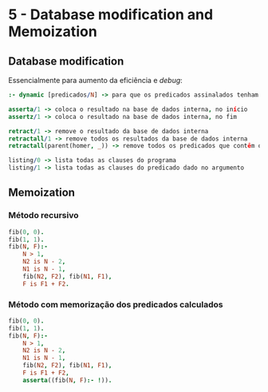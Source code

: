 # 5 - Database modification and Memoization

## Database modification

Essencialmente para aumento da eficiência e *debug*:

```prolog
:- dynamic [predicados/N] -> para que os predicados assinalados tenham acesso à memória dinâmica

asserta/1 -> coloca o resultado na base de dados interna, no início
assertz/1 -> coloca o resultado na base de dados interna, no fim

retract/1 -> remove o resultado da base de dados interna
retractall/1 -> remove todos os resultados da base de dados interna
retractall(parent(homer, _)) -> remove todos os predicados que contêm o "homer" como pai

listing/0 -> lista todas as clauses do programa
listing/1 -> lista todas as clauses do predicado dado no argumento
```

## Memoization

### Método recursivo

```prolog
fib(0, 0).
fib(1, 1).
fib(N, F):-
    N > 1,
    N2 is N - 2,
    N1 is N - 1,
    fib(N2, F2), fib(N1, F1),
    F is F1 + F2.
```

### Método com memorização dos predicados calculados

```prolog
fib(0, 0).
fib(1, 1).
fib(N, F):-
    N > 1,
    N2 is N - 2,
    N1 is N - 1,
    fib(N2, F2), fib(N1, F1),
    F is F1 + F2,
    asserta((fib(N, F):- !)).
```